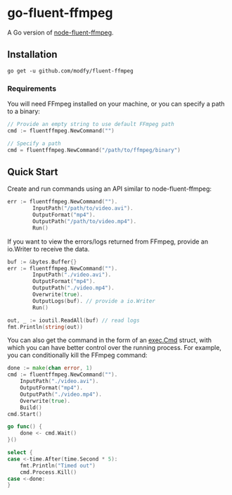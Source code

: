 # go-fluent-ffmpeg

A Go version of [node-fluent-ffmpeg](https://github.com/fluent-ffmpeg/node-fluent-ffmpeg).

## Installation
`go get -u github.com/modfy/fluent-ffmpeg`

### Requirements
You will need FFmpeg installed on your machine, or you can specify a path to a binary:

```go
// Provide an empty string to use default FFmpeg path
cmd := fluentffmpeg.NewCommand("")

// Specify a path
cmd = fluentffmpeg.NewCommand("/path/to/ffmpeg/binary")
```

## Quick Start

Create and run commands using an API similar to node-fluent-ffmpeg:

```go
err := fluentffmpeg.NewCommand(""). 
		InputPath("/path/to/video.avi").
		OutputFormat("mp4").
		OutputPath("/path/to/video.mp4").
		Run()
```

If you want to view the errors/logs returned from FFmpeg, provide an io.Writer to receive the data. 
```go
buf := &bytes.Buffer{}
err := fluentffmpeg.NewCommand("").
		InputPath("./video.avi").
		OutputFormat("mp4").
		OutputPath("./video.mp4").
		Overwrite(true).
		OutputLogs(buf). // provide a io.Writer
        Run()

out, _ := ioutil.ReadAll(buf) // read logs
fmt.Println(string(out))
```

You can also get the command in the form of an [exec.Cmd](https://golang.org/pkg/os/exec/#Cmd) struct, with which you can have better control over the running process. For example, you can conditionally kill the FFmpeg command:

```go
done := make(chan error, 1)
cmd := fluentffmpeg.NewCommand("").
    InputPath("./video.avi").
    OutputFormat("mp4").
    OutputPath("./video.mp4").
    Overwrite(true).
    Build()
cmd.Start()

go func() {
    done <- cmd.Wait()
}()

select {
case <-time.After(time.Second * 5):
    fmt.Println("Timed out")
    cmd.Process.Kill()
case <-done:
}
```
